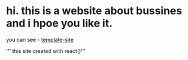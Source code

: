 # hi. this is a website about bussines and i hpoe you like it.

you can see - [template-site](https://bussiness-consoltant.netlify.app)

''' this site created with react()'''



